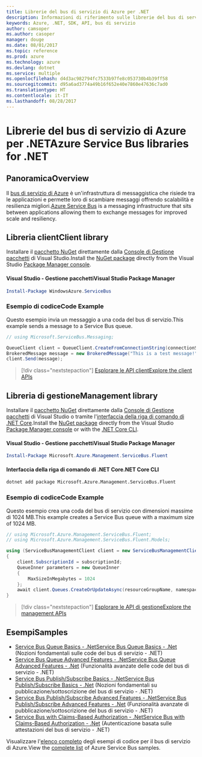 ```yaml
---
title: Librerie del bus di servizio di Azure per .NET
description: Informazioni di riferimento sulle librerie del bus di servizio di Azure per .NET
keywords: Azure, .NET, SDK, API, bus di servizio
author: camsoper
ms.author: casoper
manager: douge
ms.date: 08/01/2017
ms.topic: reference
ms.prod: azure
ms.technology: azure
ms.devlang: dotnet
ms.service: multiple
ms.openlocfilehash: d4d3ac982794fc7533b97fe8c053730b4b39ff58
ms.sourcegitcommit: d95a6ad3774a49b16f652e40e7860e47636c7ad0
ms.translationtype: HT
ms.contentlocale: it-IT
ms.lasthandoff: 08/28/2017
---
```

# <a name="azure-service-bus-libraries-for-net"></a><span data-ttu-id="53107-104">Librerie del bus di servizio di Azure per .NET</span><span class="sxs-lookup"><span data-stu-id="53107-104">Azure Service Bus libraries for .NET</span></span>

## <a name="overview"></a><span data-ttu-id="53107-105">Panoramica</span><span class="sxs-lookup"><span data-stu-id="53107-105">Overview</span></span>

<span data-ttu-id="53107-106">Il [bus di servizio di Azure](https://docs.microsoft.com/azure/service-bus-messaging/service-bus-messaging-overview) è un'infrastruttura di messaggistica che risiede tra le applicazioni e permette loro di scambiare messaggi offrendo scalabilità e resilienza migliori.</span><span class="sxs-lookup"><span data-stu-id="53107-106">[Azure Service Bus](https://docs.microsoft.com/azure/service-bus-messaging/service-bus-messaging-overview) is a messaging infrastructure that sits between applications allowing them to exchange messages for improved scale and resiliency.</span></span>

## <a name="client-library"></a><span data-ttu-id="53107-107">Libreria client</span><span class="sxs-lookup"><span data-stu-id="53107-107">Client library</span></span>

<span data-ttu-id="53107-108">Installare il [pacchetto NuGet](https://www.nuget.org/packages/WindowsAzure.ServiceBus) direttamente dalla [Console di Gestione pacchetti][PackageManager] di Visual Studio.</span><span class="sxs-lookup"><span data-stu-id="53107-108">Install the [NuGet package](https://www.nuget.org/packages/WindowsAzure.ServiceBus) directly from the Visual Studio [Package Manager console][PackageManager].</span></span>

#### <a name="visual-studio-package-manager"></a><span data-ttu-id="53107-109">Visual Studio - Gestione pacchetti</span><span class="sxs-lookup"><span data-stu-id="53107-109">Visual Studio Package Manager</span></span>

```powershell
Install-Package WindowsAzure.ServiceBus
```

### <a name="code-example"></a><span data-ttu-id="53107-110">Esempio di codice</span><span class="sxs-lookup"><span data-stu-id="53107-110">Code Example</span></span>

<span data-ttu-id="53107-111">Questo esempio invia un messaggio a una coda del bus di servizio.</span><span class="sxs-lookup"><span data-stu-id="53107-111">This example sends a message to a Service Bus queue.</span></span>

```csharp
// using Microsoft.ServiceBus.Messaging;

QueueClient client = QueueClient.CreateFromConnectionString(connectionString, queueName);
BrokeredMessage message = new BrokeredMessage("This is a test message!");
client.Send(message);
```

> [!div class="nextstepaction"]
> [<span data-ttu-id="53107-112">Esplorare le API client</span><span class="sxs-lookup"><span data-stu-id="53107-112">Explore the client APIs</span></span>](/dotnet/api/overview/azure/servicebus/client)


## <a name="management-library"></a><span data-ttu-id="53107-113">Libreria di gestione</span><span class="sxs-lookup"><span data-stu-id="53107-113">Management library</span></span>

<span data-ttu-id="53107-114">Installare il [pacchetto NuGet](https://www.nuget.org/packages/Microsoft.Azure.Management.ServiceBus.Fluent) direttamente dalla [Console di Gestione pacchetti][PackageManager] di Visual Studio o tramite l'[interfaccia della riga di comando di .NET Core][DotNetCLI].</span><span class="sxs-lookup"><span data-stu-id="53107-114">Install the [NuGet package](https://www.nuget.org/packages/Microsoft.Azure.Management.ServiceBus.Fluent) directly from the Visual Studio [Package Manager console][PackageManager] or with the [.NET Core CLI][DotNetCLI].</span></span>

#### <a name="visual-studio-package-manager"></a><span data-ttu-id="53107-115">Visual Studio - Gestione pacchetti</span><span class="sxs-lookup"><span data-stu-id="53107-115">Visual Studio Package Manager</span></span>

```powershell
Install-Package Microsoft.Azure.Management.ServiceBus.Fluent
```

#### <a name="net-core-cli"></a><span data-ttu-id="53107-116">Interfaccia della riga di comando di .NET Core</span><span class="sxs-lookup"><span data-stu-id="53107-116">.NET Core CLI</span></span>

```bash
dotnet add package Microsoft.Azure.Management.ServiceBus.Fluent
```

### <a name="code-example"></a><span data-ttu-id="53107-117">Esempio di codice</span><span class="sxs-lookup"><span data-stu-id="53107-117">Code Example</span></span>

<span data-ttu-id="53107-118">Questo esempio crea una coda del bus di servizio con dimensioni massime di 1024 MB.</span><span class="sxs-lookup"><span data-stu-id="53107-118">This example creates a Service Bus queue with a maximum size of 1024 MB.</span></span>

```csharp
// using Microsoft.Azure.Management.ServiceBus.Fluent;
// using Microsoft.Azure.Management.ServiceBus.Fluent.Models;

using (ServiceBusManagementClient client = new ServiceBusManagementClient(credentials))
{
    client.SubscriptionId = subscriptionId;
    QueueInner parameters = new QueueInner
    {
        MaxSizeInMegabytes = 1024
    };
    await client.Queues.CreateOrUpdateAsync(resourceGroupName, namespaceName, queueName, parameters);
}
```

> [!div class="nextstepaction"]
> [<span data-ttu-id="53107-119">Esplorare le API di gestione</span><span class="sxs-lookup"><span data-stu-id="53107-119">Explore the management APIs</span></span>](/dotnet/api/overview/azure/servicebus/management)

## <a name="samples"></a><span data-ttu-id="53107-120">Esempi</span><span class="sxs-lookup"><span data-stu-id="53107-120">Samples</span></span>

- [<span data-ttu-id="53107-121">Service Bus Queue Basics - .Net</span><span class="sxs-lookup"><span data-stu-id="53107-121">Service Bus Queue Basics - .Net</span></span>](https://azure.microsoft.com/resources/samples/service-bus-dotnet-manage-queue-with-basic-features/) (Nozioni fondamentali sulle code del bus di servizio - .NET)
- [<span data-ttu-id="53107-122">Service Bus Queue Advanced Features - .Net</span><span class="sxs-lookup"><span data-stu-id="53107-122">Service Bus Queue Advanced Features - .Net</span></span>](https://azure.microsoft.com/resources/samples/service-bus-dotnet-manage-queue-with-advanced-features/) (Funzionalità avanzate delle code del bus di servizio - .NET)
- [<span data-ttu-id="53107-123">Service Bus Publish/Subscribe Basics - .Net</span><span class="sxs-lookup"><span data-stu-id="53107-123">Service Bus Publish/Subscribe Basics - .Net</span></span>](https://azure.microsoft.com/resources/samples/service-bus-dotnet-manage-publish-subscribe-with-basic-features/) (Nozioni fondamentali su pubblicazione/sottoscrizione del bus di servizio - .NET)
- [<span data-ttu-id="53107-124">Service Bus Publish/Subscribe Advanced Features - .Net</span><span class="sxs-lookup"><span data-stu-id="53107-124">Service Bus Publish/Subscribe Advanced Features - .Net</span></span>](https://azure.microsoft.com/resources/samples/service-bus-dotnet-manage-publish-subscribe-with-advanced-features/) (Funzionalità avanzate di pubblicazione/sottoscrizione del bus di servizio - .NET)
- [<span data-ttu-id="53107-125">Service Bus with Claims-Based Authorization - .Net</span><span class="sxs-lookup"><span data-stu-id="53107-125">Service Bus with Claims-Based Authorization - .Net</span></span>](https://azure.microsoft.com/resources/samples/service-bus-dotnet-manage-with-claims-based-authorization/) (Autenticazione basata sulle attestazioni del bus di servizio - .NET)

<span data-ttu-id="53107-126">Visualizzare l'[elenco completo](https://azure.microsoft.com/resources/samples/?term=service+bus) degli esempi di codice per il bus di servizio di Azure.</span><span class="sxs-lookup"><span data-stu-id="53107-126">View the [complete list](https://azure.microsoft.com/resources/samples/?term=service+bus) of Azure Service Bus samples.</span></span>


[PackageManager]: https://docs.microsoft.com/nuget/tools/package-manager-console
[DotNetCLI]: https://docs.microsoft.com/dotnet/core/tools/dotnet-add-package
